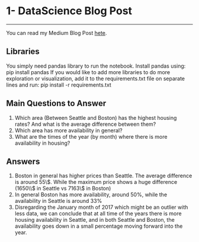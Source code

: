 # 1- DataScience Blog Post
___
You can read my Medium Blog Post [hete](https://lorenzo-azar.medium.com/data-manipulation-tutorial-using-python-pandas-library-airbnb-dataset-231ccc90d508).

## Libraries
You simply need pandas library to run the notebook. 
Install pandas using:
    pip install pandas
If you would like to add more libraries to do more exploration or visualization, add it to the requirements.txt file on separate lines and run:
    pip install -r requirements.txt

## Main Questions to Answer
1. Which area (Between Seattle and Boston) has the highest housing rates? And what is the average difference between them?
2. Which area has more availability in general?
3. What are the times of the year (by month) where there is more availability in housing?

## Answers
1. Boston in general has higher prices than Seattle. The average difference is around 55\\$. While the maximum price shows a huge difference (1650\\$ in Seattle vs 7163\\$ in Boston)
2. In general Boston has more availability, around 50%, while the availability in Seattle is around 33%
3. Disregarding the January month of 2017 which might be an outlier with less data, we can conclude that at all time of the years there is more housing availability in Seattle, and in both Seattle and Boston, the availability goes down in a small percentage moving forward into the year.